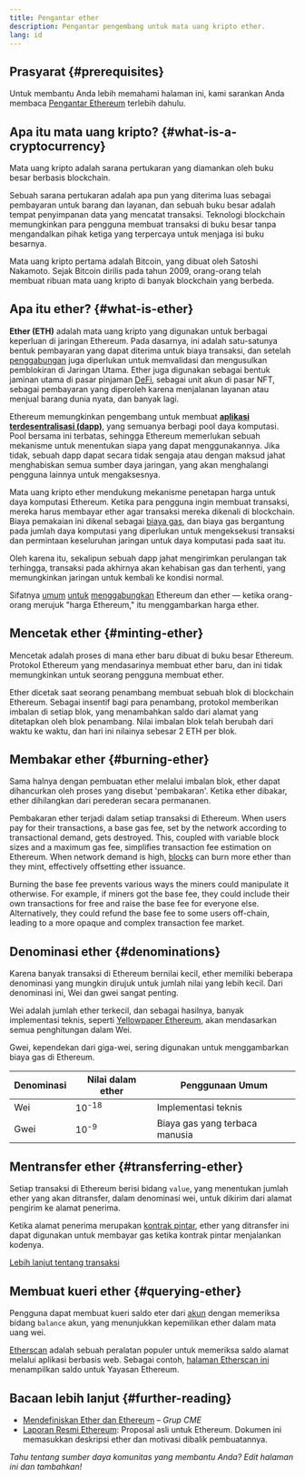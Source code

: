 ```yaml
---
title: Pengantar ether
description: Pengantar pengembang untuk mata uang kripto ether.
lang: id
---
```


## Prasyarat \{#prerequisites}

Untuk membantu Anda lebih memahami halaman ini, kami sarankan Anda membaca [Pengantar Ethereum](/developers/docs/intro-to-ethereum/) terlebih dahulu.

## Apa itu mata uang kripto? \{#what-is-a-cryptocurrency}

Mata uang kripto adalah sarana pertukaran yang diamankan oleh buku besar berbasis blockchain.

Sebuah sarana pertukaran adalah apa pun yang diterima luas sebagai pembayaran untuk barang dan layanan, dan sebuah buku besar adalah tempat penyimpanan data yang mencatat transaksi. Teknologi blockchain memungkinkan para pengguna membuat transaksi di buku besar tanpa mengandalkan pihak ketiga yang terpercaya untuk menjaga isi buku besarnya.

Mata uang kripto pertama adalah Bitcoin, yang dibuat oleh Satoshi Nakamoto. Sejak Bitcoin dirilis pada tahun 2009, orang-orang telah membuat ribuan mata uang kripto di banyak blockchain yang berbeda.

## Apa itu ether? \{#what-is-ether}

**Ether (ETH)** adalah mata uang kripto yang digunakan untuk berbagai keperluan di jaringan Ethereum. Pada dasarnya, ini adalah satu-satunya bentuk pembayaran yang dapat diterima untuk biaya transaksi, dan setelah [penggabungan](/roadmap/merge) juga diperlukan untuk memvalidasi dan mengusulkan pemblokiran di Jaringan Utama. Ether juga digunakan sebagai bentuk jaminan utama di pasar pinjaman [DeFi](/defi), sebagai unit akun di pasar NFT, sebagai pembayaran yang diperoleh karena menjalanan layanan atau menjual barang dunia nyata, dan banyak lagi.

Ethereum memungkinkan pengembang untuk membuat [**aplikasi terdesentralisasi (dapp)**](/developers/docs/dapps), yang semuanya berbagi pool daya komputasi. Pool bersama ini terbatas, sehingga Ethereum memerlukan sebuah mekanisme untuk menentukan siapa yang dapat menggunakannya. Jika tidak, sebuah dapp dapat secara tidak sengaja atau dengan maksud jahat menghabiskan semua sumber daya jaringan, yang akan menghalangi pengguna lainnya untuk mengaksesnya.

Mata uang kripto ether mendukung mekanisme penetapan harga untuk daya komputasi Ethereum. Ketika para pengguna ingin membuat transaksi, mereka harus membayar ether agar transaksi mereka dikenali di blockchain. Biaya pemakaian ini dikenal sebagai [biaya gas](/developers/docs/gas/), dan biaya gas bergantung pada jumlah daya komputasi yang diperlukan untuk mengeksekusi transaksi dan permintaan keseluruhan jaringan untuk daya komputasi pada saat itu.

Oleh karena itu, sekalipun sebuah dapp jahat mengirimkan perulangan tak terhingga, transaksi pada akhirnya akan kehabisan gas dan terhenti, yang memungkinkan jaringan untuk kembali ke kondisi normal.

Sifatnya [umum](https://www.reuters.com/article/us-crypto-currencies-lending-insight-idUSKBN25M0GP#:~:text=price%20of%20ethereum) [untuk](https://abcnews.go.com/Business/bitcoin-slumps-week-low-amid-renewed-worries-chinese/story?id=78399845#:~:text=cryptocurrencies%20including%20ethereum) [menggabungkan](https://www.cnn.com/2021/03/14/tech/nft-art-buying/index.html#:~:text=price%20of%20ethereum) Ethereum dan ether — ketika orang-orang merujuk "harga Ethereum," itu menggambarkan harga ether.

## Mencetak ether \{#minting-ether}

Mencetak adalah proses di mana ether baru dibuat di buku besar Ethereum. Protokol Ethereum yang mendasarinya membuat ether baru, dan ini tidak memungkinkan untuk seorang pengguna membuat ether.

Ether dicetak saat seorang penambang membuat sebuah blok di blockchain Ethereum. Sebagai insentif bagi para penambang, protokol memberikan imbalan di setiap blok, yang menambahkan saldo dari alamat yang ditetapkan oleh blok penambang. Nilai imbalan blok telah berubah dari waktu ke waktu, dan hari ini nilainya sebesar 2 ETH per blok.

## Membakar ether \{#burning-ether}

Sama halnya dengan pembuatan ether melalui imbalan blok, ether dapat dihancurkan oleh proses yang disebut 'pembakaran'. Ketika ether dibakar, ether dihilangkan dari perederan secara permananen.

Pembakaran ether terjadi dalam setiap transaksi di Ethereum. When users pay for their transactions, a base gas fee, set by the network according to transactional demand, gets destroyed. This, coupled with variable block sizes and a maximum gas fee, simplifies transaction fee estimation on Ethereum. When network demand is high, [blocks](https://etherscan.io/block/12965263) can burn more ether than they mint, effectively offsetting ether issuance.

Burning the base fee prevents various ways the miners could manipulate it otherwise. For example, if miners got the base fee, they could include their own transactions for free and raise the base fee for everyone else. Alternatively, they could refund the base fee to some users off-chain, leading to a more opaque and complex transaction fee market.

## Denominasi ether \{#denominations}

Karena banyak transaksi di Ethereum bernilai kecil, ether memiliki beberapa denominasi yang mungkin dirujuk untuk jumlah nilai yang lebih kecil. Dari denominasi ini, Wei dan gwei sangat penting.

Wei adalah jumlah ether terkecil, dan sebagai hasilnya, banyak implementasi teknis, seperti [Yellowpaper Ethereum](https://ethereum.github.io/yellowpaper/paper.pdf), akan mendasarkan semua penghitungan dalam Wei.

Gwei, kependekan dari giga-wei, sering digunakan untuk menggambarkan biaya gas di Ethereum.

| Denominasi | Nilai dalam ether | Penggunaan Umum                |
| ---------- | ----------------- | ------------------------------ |
| Wei        | 10<sup>-18</sup>  | Implementasi teknis            |
| Gwei       | 10<sup>-9</sup>   | Biaya gas yang terbaca manusia |

## Mentransfer ether \{#transferring-ether}

Setiap transaksi di Ethereum berisi bidang `value`, yang menentukan jumlah ether yang akan ditransfer, dalam denominasi wei, untuk dikirim dari alamat pengirim ke alamat penerima.

Ketika alamat penerima merupakan [kontrak pintar](/developers/docs/smart-contracts/), ether yang ditransfer ini dapat digunakan untuk membayar gas ketika kontrak pintar menjalankan kodenya.

[Lebih lanjut tentang transaksi](/developers/docs/transactions/)

## Membuat kueri ether \{#querying-ether}

Pengguna dapat membuat kueri saldo eter dari [akun](/developers/docs/accounts/) dengan memeriksa bidang `balance` akun, yang menunjukkan kepemilikan ether dalam mata uang wei.

[Etherscan](https://etherscan.io) adalah sebuah peralatan populer untuk memeriksa saldo alamat melalui aplikasi berbasis web. Sebagai contoh, [halaman Etherscan ini](https://etherscan.io/address/0xde0b295669a9fd93d5f28d9ec85e40f4cb697bae) menampilkan saldo untuk Yayasan Ethereum.

## Bacaan lebih lanjut \{#further-reading}

- [Mendefiniskan Ether dan Ethereum](https://www.cmegroup.com/education/courses/introduction-to-ether/defining-ether-and-ethereum.html) – _Grup CME_
- [Laporan Resmi Ethereum](/whitepaper/): Proposal asli untuk Ethereum. Dokumen ini memasukkan deskripsi ether dan motivasi dibalik pembuatannya.

_Tahu tentang sumber daya komunitas yang membantu Anda? Edit halaman ini dan tambahkan!_
